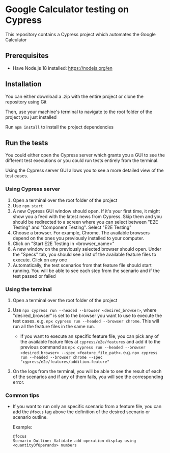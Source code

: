 # Google Calculator testing on Cypress

This repository contains a Cypress project which automates the Google Calculator

## Prerequisites

- Have Node.js 18 installed: https://nodejs.org/en

## Installation

You can either download a .zip with the entire project or clone the repository using Git

Then, use your machine's terminal to navigate to the root folder of the project you just installed

Run `npm install` to install the project dependencies

## Run the tests

You could either open the Cypress server which grants you a GUI to see the different test executions or you could run tests entirely from the terminal.

Using the Cypress server GUI allows you to see a more detailed view of the test cases.

### Using Cypress server

1. Open a terminal over the root folder of the project
2. Use `npm start`
3. A new Cypress GUI window should open. If it's your first time, it might show you a feed with the latest news from Cypress. Skip them and you should be redirected to a screen where you can select between "E2E Testing" and "Component Testing". Select "E2E Testing"
4. Choose a browser. For example, Chrome. The available browsers depend on the ones you previously installed to your computer.
5. Click on "Start E2E Testing in <browser_name>"
6. A new window on the previously selected browser should open. Under the "Specs" tab, you should see a list of the available feature files to execute. Click on any one
7. Automatically, the test scenarios from that feature file should start running. You will be able to see each step from the scenario and if the test passed or failed

### Using the terminal

1. Open a terminal over the root folder of the project
2. Use `npx cypress run --headed --browser <desired_browser>`, where "desired_browser" is set to the browser you want to use to execute the test cases. e.g. `npx cypress run --headed --browser chrome`. This will run all the feature files in the same run.

    - If you want to execute an specific feature file, you can pick any of the available feature files at `cypress/e2e/features` and add it to the previous command as `npx cypress run --headed --browser <desired_browser> --spec <feature_file_path>`. e.g. `npx cypress run --headed --browser chrome --spec "cypress/e2e/features/addition.feature"`
3. On the logs from the terminal, you will be able to see the result of each of the scenarios and if any of them fails, you will see the corresponding error.

### Common tips

- If you want to run only an specific scenario from a feature file, you can add the `@focus` tag above the definition of the desired scenario or scenario outline.

    Example:

    ```text
    @focus
    Scenario Outline: Validate add operation display using <quantityOfOperands> numbers
    ```
